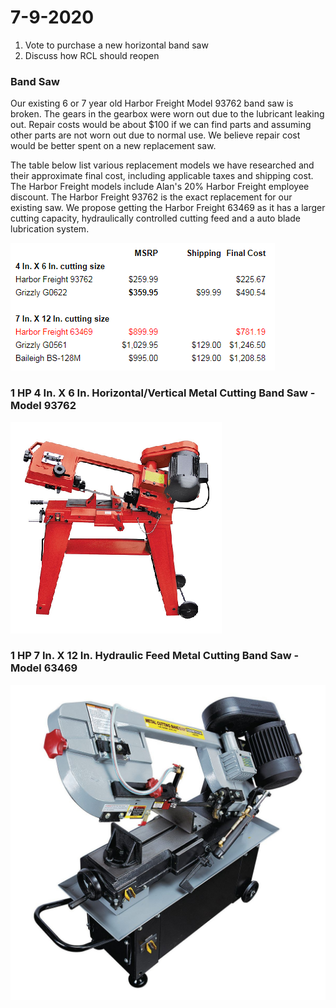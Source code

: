 # 7-9-2020

1. Vote to purchase a new horizontal band saw
2. Discuss how RCL should reopen



### Band Saw

Our existing 6 or 7 year old Harbor Freight Model 93762 band saw is broken. The gears in the gearbox were worn out due to the lubricant leaking out. Repair costs would be about $100 if we can find parts and assuming other parts are not worn out due to normal use. We believe repair cost would be better spent on a new replacement saw.

The table below list various replacement models we have researched and their approximate final cost, including applicable taxes and shipping cost. The Harbor Freight models include Alan's 20% Harbor Freight employee discount. The Harbor Freight 93762 is the exact replacement for our existing saw. We propose getting the Harbor Freight 63469 as it has a larger cutting capacity, hydraulically controlled cutting feed and a auto blade lubrication system.

![](../../.gitbook/assets/image%20%2895%29.png)



### 1 HP 4 In. X 6 In. Horizontal/Vertical Metal Cutting Band Saw - Model 93762

![](../../.gitbook/assets/image%20%2892%29.png)



### 1 HP 7 In. X 12 In. Hydraulic Feed Metal Cutting Band Saw - Model 63469



![](../../.gitbook/assets/image%20%2896%29.png)




